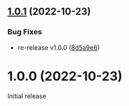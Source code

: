 ## [1.0.1](https://github.com/P4sca1/nuxt-headlessui/compare/v1.0.0...v1.0.1) (2022-10-23)


### Bug Fixes

* re-release v1.0.0 ([8d5a9e6](https://github.com/P4sca1/nuxt-headlessui/commit/8d5a9e63356c6b3aa8f8a1a9e4eeaa29c1ee8b90))

# 1.0.0 (2022-10-23)

Initial release
